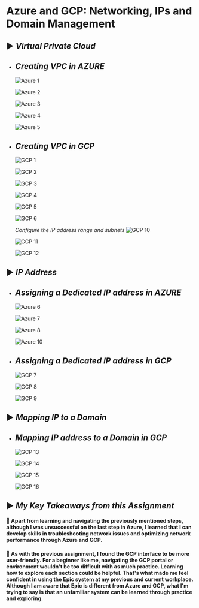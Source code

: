# Azure and GCP: Networking, IPs and Domain Management

## ▶︎ _**Virtual Private Cloud**_

- ## *Creating VPC in AZURE*
  ![Azure 1](https://github.com/raqssoriano/HHA504_assignment_networking/blob/main/AZURE%20VPC/Azure%201.jpg)
  
  ![Azure 2](https://github.com/raqssoriano/HHA504_assignment_networking/blob/main/AZURE%20VPC/Azure%202.png)
  
  ![Azure 3](https://github.com/raqssoriano/HHA504_assignment_networking/blob/main/AZURE%20VPC/Azure%203.png)
  
  ![Azure 4](https://github.com/raqssoriano/HHA504_assignment_networking/blob/main/AZURE%20VPC/Azure%204.png)
  
  ![Azure 5](https://github.com/raqssoriano/HHA504_assignment_networking/blob/main/AZURE%20VPC/Azure%205.png)

- ## *Creating VPC in GCP*
  ![GCP 1](https://github.com/raqssoriano/HHA504_assignment_networking/blob/main/GCP%20VPC/GCP%201.jpg)
  
  ![GCP 2](https://github.com/raqssoriano/HHA504_assignment_networking/blob/main/GCP%20VPC/GCP%202.jpg)
  
  ![GCP 3](https://github.com/raqssoriano/HHA504_assignment_networking/blob/main/GCP%20VPC/GCP%203.png)
  
  ![GCP 4](https://github.com/raqssoriano/HHA504_assignment_networking/blob/main/GCP%20VPC/GCP%204.png)
  
  ![GCP 5](https://github.com/raqssoriano/HHA504_assignment_networking/blob/main/GCP%20VPC/GCP%205.png)
  
  ![GCP 6](https://github.com/raqssoriano/HHA504_assignment_networking/blob/main/GCP%20VPC/GCP%206.png)
  

  *Configure the IP address range and subnets*
  ![GCP 10](https://github.com/raqssoriano/HHA504_assignment_networking/blob/main/GCP%20VPC/GCP%2010.png)

  ![GCP 11](https://github.com/raqssoriano/HHA504_assignment_networking/blob/main/GCP%20VPC/GCP%2011.jpg)

  ![GCP 12](https://github.com/raqssoriano/HHA504_assignment_networking/blob/main/GCP%20VPC/GCP%2012.png)

  


## ▶︎ _**IP Address**_
- ## *Assigning a Dedicated IP address in AZURE*
  ![Azure 6](https://github.com/raqssoriano/HHA504_assignment_networking/blob/main/AZURE%20VPC/Azure%206.jpg)
  
  ![Azure 7](https://github.com/raqssoriano/HHA504_assignment_networking/blob/main/AZURE%20VPC/Azure%207.png)
  
  ![Azure 8](https://github.com/raqssoriano/HHA504_assignment_networking/blob/main/AZURE%20VPC/Azure%208.png)
  
  ![Azure 10](https://github.com/raqssoriano/HHA504_assignment_networking/blob/main/AZURE%20VPC/Azure%2010.png)


- ## *Assigning a Dedicated IP address in GCP*
  ![GCP 7](https://github.com/raqssoriano/HHA504_assignment_networking/blob/main/GCP%20VPC/GCP%207.jpg)
  
  ![GCP 8](https://github.com/raqssoriano/HHA504_assignment_networking/blob/main/GCP%20VPC/GCP%208.png)

  ![GCP 9](https://github.com/raqssoriano/HHA504_assignment_networking/blob/main/GCP%20VPC/GCP%209.png)




## ▶︎ _**Mapping IP to a Domain**_

- ## *Mapping IP address to a Domain in GCP*
  ![GCP 13](https://github.com/raqssoriano/HHA504_assignment_networking/blob/main/GCP%20VPC/GCP%2013.jpg)

  ![GCP 14](https://github.com/raqssoriano/HHA504_assignment_networking/blob/main/GCP%20VPC/GCP%2014.jpg)

  ![GCP 15](https://github.com/raqssoriano/HHA504_assignment_networking/blob/main/GCP%20VPC/GCP%2015.png)

  ![GCP 16](https://github.com/raqssoriano/HHA504_assignment_networking/blob/main/GCP%20VPC/GCP%2016.png)



## ▶︎ _**My Key Takeaways from this Assignment**_

#### 📌 Apart from learning and navigating the previously mentioned steps, although I was unsuccessful on the last step in Azure, I learned that I can develop skills in troubleshooting network issues and optimizing network performance through Azure and GCP.

#### 📌 As with the previous assignment, I found the GCP interface to be more user-friendly. For a beginner like me, navigating the GCP portal or environment wouldn't be too difficult with as much practice. Learning how to explore each section could be helpful. That's what made me feel confident in using the Epic system at my previous and current workplace. Although I am aware that Epic is different from Azure and GCP, what I'm trying to say is that an unfamiliar system can be learned through practice and exploring.
